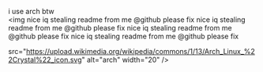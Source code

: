 i use arch btw </br>
<img 
nice iq stealing readme from me @github please fix
nice iq stealing readme from me @github please fix
nice iq stealing readme from me @github please fix
nice iq stealing readme from me @github please fix

  src="https://upload.wikimedia.org/wikipedia/commons/1/13/Arch_Linux_%22Crystal%22_icon.svg"
  alt="arch"
  width="20" 
/>

